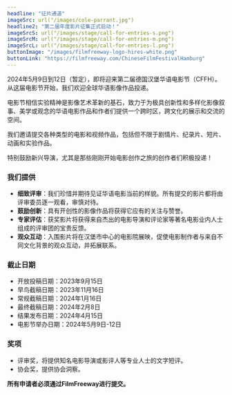 ```yaml
---
headline: "征片通道"
imageSrc: url("/images/cole-parrant.jpg")
headline2: "第二届年度影片征集正式启动！"
imageSrcS: url("/images/stage/call-for-entries-s.png")
imageSrcM: url("/images/stage/call-for-entries-m.png")
imageSrcL: url("/images/stage/call-for-entries-l.png")
buttonImage: "/images/filmfreeway-logo-hires-white.png"
buttonLink: "https://filmfreeway.com/ChineseFilmFestivalHamburg"
---
```


2024年5月9日到12日（暂定），即将迎来第二届德国汉堡华语电影节（CFFH）。从这届电影节开始，我们欢迎全球华语影像作品投递。

电影节相信实验精神是影像艺术革新的基石，致力于为极具创新性和多样化影像叙事、美学或观念的华语电影作品和作者们提供一个跨时区，跨文化的展示和交流的空间。

我们邀请提交各种类型的电影和视频作品，包括但不限于剧情片、纪录片、短片、动画和实验作品。

特别鼓励新兴导演，尤其是那些刚刚开始电影创作之旅的创作者们积极投递！

### 我们提供

- **细致评审**：我们珍惜并期待见证华语电影当前的样貌。所有提交的影片都将由评审委员逐一观看，审慎对待。
- **鼓励创新**：具有开创性的影像作品将获得它应有的关注与赞誉。
- **专家评估**：获奖影片将获得来自杰出的电影导演和评论家等著名电影业内人士组成的评审团的宝贵反馈。
- **观众互动**：入围影片将在汉堡市中心的电影院展映，促使电影制作者与来自不同文化背景的观众互动，并拓展联系。


### 截止日期

- 开放投稿日期：2023年9月15日
- 早鸟截稿日期：2023年11月16日
- 常规截稿日期：2024年1月16日
- 最终截稿日期：2024年2月8日
- 结果发布日期：2024年4月15日
- 电影节举办日期：2024年5月9日-12日 

### 奖项

- 评审奖，将提供知名电影导演或影评人等专业人士的文字短评。
- 协会奖，提供协会洞察。

**所有申请者必须通过FilmFreeway进行提交。**